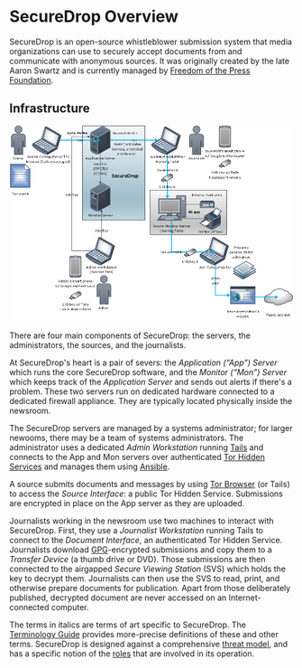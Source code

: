 SecureDrop Overview
===================

SecureDrop is an open-source whistleblower submission system that media organizations can use to securely accept documents from and communicate with anonymous sources. It was originally created by the late Aaron Swartz and is currently managed by [Freedom of the Press Foundation][FPF].

Infrastructure
--------------

![SecureDrop architecture overview diagram](./SecureDrop_diagram.png)

There are four main components of SecureDrop: the servers, the administrators, the sources, and the journalists.

At SecureDrop's heart is a pair of severs: the *Application (“App”) Server* which runs the core SecureDrop software, and the *Monitor (“Mon”) Server* which keeps track of the *Application Server* and sends out alerts if there's a problem. These two servers run on dedicated hardware connected to a dedicated firewall appliance. They are typically located physically inside the newsroom.

The SecureDrop servers are managed by a systems administrator; for larger newooms, there may be a team of systems administrators. The administrator uses a dedicated *Admin Workstation* running [Tails]() and connects to the App and Mon servers over authenticated [Tor Hidden Services]() and manages them using [Ansible]().

A source submits documents and messages by using [Tor Browser]() (or Tails) to access the *Source Interface*: a public Tor Hidden Service. Submissions are encrypted in place on the App server as they are uploaded.

Journalists working in the newsroom use two machines to interact with SecureDrop. First, they use a *Journalist Workstation* running Tails to connect to the *Document Interface*, an authenticated Tor Hidden Service. Journalists download [GPG]()-encrypted submissions and copy them to a *Transfer Device* (a thumb drive or DVD). Those submissions are then connected to the airgapped *Secure Viewing Station* (SVS) which holds the key to decrypt them. Journalists can then use the SVS to read, print, and otherwise prepare documents for publication. Apart from those deliberately published, decrypted document are never accessed on an Internet-connected computer.

The terms in italics are terms of art specific to SecureDrop. The [Terminology Guide](./terminology.md) provides more-precise definitions of these and other terms. SecureDrop is designed against a comprehensive [threat model](./thread-model.md), and has a specific notion of the [roles](./roles.md) that are involved in its operation.

[FPF]: https://freedom.press
[Tails]: https://tails.boum.org
[Tor Hidden Services]: https://www.torproject.org/docs/hidden-services.html
[Ansible]: http://www.ansible.com/
[Tor Browser]: https://www.torproject.org/projects/torbrowser.html
[GPG]: https://www.gnupg.org/

